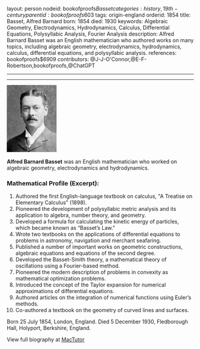 layout: person
nodeid: bookofproofs$Basset
categories: history,19th-century
parentid: bookofproofs$603
tags: origin-england
orderid: 1854
title: Basset, Alfred Barnard
born: 1854
died: 1930
keywords: Algebraic Geometry, Electrodynamics, Hydrodynamics, Calculus, Differential Equations, Polysyllabic Analysis, Fourier Analysis
description: Alfred Barnard Basset was an English mathematician who authored works on many topics, including algebraic geometry, electrodynamics, hydrodynamics, calculus, differential equations, and polysyllabic analysis.
references: bookofproofs$6909
contributors: @J-J-O'Connor,@E-F-Robertson,bookofproofs,@ChatGPT

---



---

![Basset.jpg](https://github.com/bookofproofs/bookofproofs.github.io/blob/main/_sources/_assets/images/portraits/Basset.jpg?raw=true)

**Alfred Barnard Basset** was an English mathematician who worked on algebraic geometry, electrodynamics and hydrodynamics.

### Mathematical Profile (Excerpt):
1. Authored the first English-language textbook on calculus, "A Treatise on Elementary Calculus" (1898).
2. Pioneered the development of polysyllabic metric analysis and its application to algebra, number theory, and geometry.
3. Developed a formula for calculating the kinetic energy of particles, which became known as “Basset’s Law.”
4. Wrote two textbooks on the applications of differential equations to problems in astronomy, navigation and merchant seafaring.
5. Published a number of important works on geometric constructions, algebraic equations and equations of the second degree.
6. Developed the Basset-Smith theory, a mathematical theory of oscillations using a Fourier-based method.
7. Pioneered the modern description of problems in convexity as mathematical optimization problems.
8. Introduced the concept of the Taylor expansion for numerical approximations of differential equations. 
9. Authored articles on the integration of numerical functions using Euler’s methods.
10. Co-authored a textbook on the geometry of curved lines and surfaces.

Born 25 July 1854, London, England. Died 5 December 1930, Fledborough Hall, Holyport, Berkshire, England.

View full biography at [MacTutor](https://mathshistory.st-andrews.ac.uk/Biographies/Basset/)
